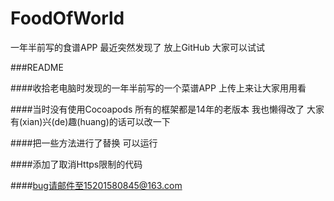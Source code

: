 # FoodOfWorld
一年半前写的食谱APP  最近突然发现了  放上GitHub  大家可以试试

###README

####收拾老电脑时发现的一年半前写的一个菜谱APP  上传上来让大家用用看

####当时没有使用Cocoapods  所有的框架都是14年的老版本  我也懒得改了 大家有(xian)兴(de)趣(huang)的话可以改一下 

####把一些方法进行了替换  可以运行  

####添加了取消Https限制的代码

####bug请邮件至15201580845@163.com
